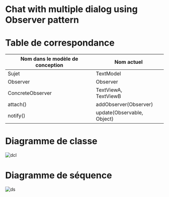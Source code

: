 # Chat with multiple dialog using Observer pattern
# Table de correspondance

    
|Nom dans le modèle de conception | Nom actuel |
|-|-|
|Sujet| TextModel|            
|Observer| Observer|
|ConcreteObserver| TextViewA,<br>TextViewB   |
|attach()| addObserver(Observer)|
|notify()| update(Observable, Object)|

# Diagramme de classe

![dcl](README/Diagramme%20de%20classe.svg)


# Diagramme de séquence
![ds](README/DS.svg)